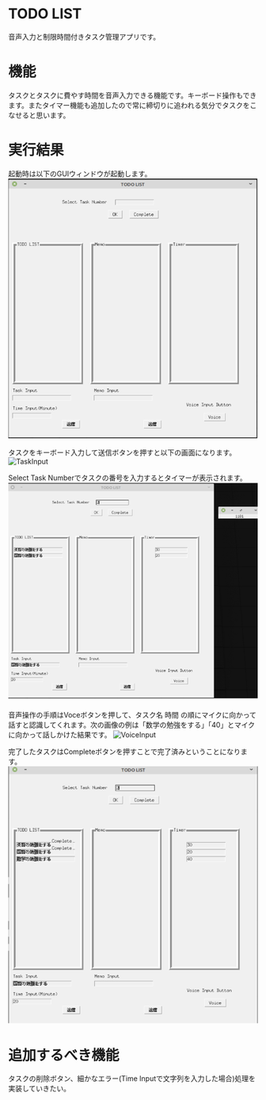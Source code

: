 # TODO LIST

音声入力と制限時間付きタスク管理アプリです。

# 機能

タスクとタスクに費やす時間を音声入力できる機能です。キーボード操作もできます。またタイマー機能も追加したので常に締切りに追われる気分でタスクをこなせると思います。

# 実行結果

起動時は以下のGUIウィンドウが起動します。
![StartUp](./img/startup.png)

タスクをキーボード入力して送信ボタンを押すと以下の画面になります。
![TaskInput](./img/taskuinput.png)

Select Task Numberでタスクの番号を入力するとタイマーが表示されます。
![Timer](./img/timer.png)

音声操作の手順はVoceボタンを押して、タスク名 時間 の順にマイクに向かって話すと認識してくれます。次の画像の例は「数学の勉強をする」「40」とマイクに向かって話しかけた結果です。
![VoiceInput](./voiceinput.png)

完了したタスクはCompleteボタンを押すことで完了済みということになります。
![Complete](./img/Complete.png)


# 追加するべき機能

タスクの削除ボタン、細かなエラー(Time Inputで文字列を入力した場合)処理を実装していきたい。
